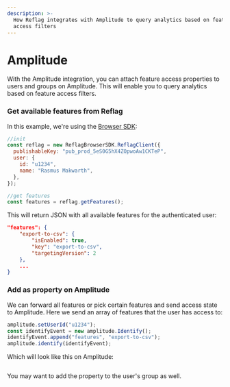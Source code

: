 ```yaml
---
description: >-
  How Reflag integrates with Amplitude to query analytics based on feature
  access filters
---
```


# Amplitude

With the Amplitude integration, you can attach feature access properties to users and groups on Amplitude. This will enable you to query analytics based on feature access filters.

### Get available features from Reflag

In this example, we're using the [Browser SDK](../sdk/@reflag/browser-sdk/):

```javascript
//init
const reflag = new ReflagBrowserSDK.ReflagClient({
  publishableKey: "pub_prod_5eS0G5hX4ZOpwoAw1CKTeP",
  user: {
    id: "u1234",
    name: "Rasmus Makwarth",
  },
});

//get features
const features = reflag.getFeatures();
```

This will return JSON with all available features for the authenticated user:

```json
"features": {
    "export-to-csv": {
        "isEnabled": true,
        "key": "export-to-csv",
        "targetingVersion": 2
    },
    ...
}
```

### Add as property on Amplitude

We can forward all features or pick certain features and send access state to Amplitude. Here we send an array of features that the user has access to:

```javascript
amplitude.setUserId("u1234");
const identifyEvent = new amplitude.Identify();
identifyEvent.append("features", "export-to-csv");
amplitude.identify(identifyEvent);
```

Which will look like this on Amplitude:

<figure><img src="../.gitbook/assets/CleanShot 2025-01-09 at 10 .56.14@2x.png" alt=""><figcaption></figcaption></figure>

You may want to add the property to the user's group as well.
